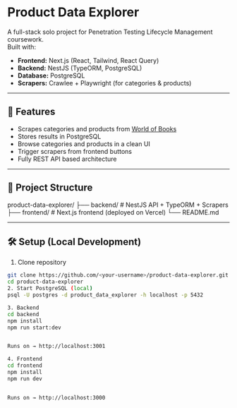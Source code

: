 # Product Data Explorer

A full-stack solo project for Penetration Testing Lifecycle Management coursework.  
Built with:
- **Frontend:** Next.js (React, Tailwind, React Query)
- **Backend:** NestJS (TypeORM, PostgreSQL)
- **Database:** PostgreSQL
- **Scrapers:** Crawlee + Playwright (for categories & products)

---

## 🚀 Features
- Scrapes categories and products from [World of Books](https://www.worldofbooks.com)
- Stores results in PostgreSQL
- Browse categories and products in a clean UI
- Trigger scrapers from frontend buttons
- Fully REST API based architecture

---

## 📂 Project Structure
product-data-explorer/
├── backend/ # NestJS API + TypeORM + Scrapers
├── frontend/ # Next.js frontend (deployed on Vercel)
└── README.md


---

## 🛠️ Setup (Local Development)

 1. Clone repository
```sh
git clone https://github.com/<your-username>/product-data-explorer.git
cd product-data-explorer
2. Start PostgreSQL (local)
psql -U postgres -d product_data_explorer -h localhost -p 5432

3. Backend
cd backend
npm install
npm run start:dev


Runs on → http://localhost:3001

4. Frontend
cd frontend
npm install
npm run dev


Runs on → http://localhost:3000